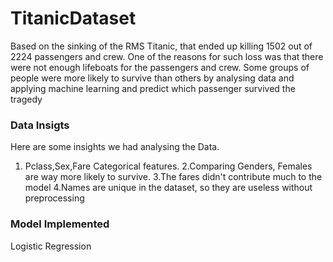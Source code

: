 # TitanicDataset  
Based on the sinking of the RMS Titanic, that ended up killing 1502 out of 2224 passengers and crew. One of the reasons for such loss was that there were not enough lifeboats for the passengers and crew. Some groups of people were more likely to survive than others by analysing data and applying machine learning and predict which passenger survived the tragedy  
  ### Data Insigts  
Here are some insights we had analysing the Data.
1. Pclass,Sex,Fare Categorical features.
2.Comparing Genders, Females are way more likely to survive.
3.The fares didn't contribute much to the model
4.Names are unique in the dataset, so they are useless without preprocessing  
  ### Model Implemented
  Logistic Regression
